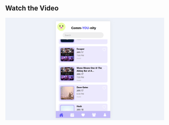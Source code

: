 ## Watch the Video

[![Watch on YouTube](https://github.com/scottylabs-labrador/Commyounity-Starter/blob/main/Screenshot.png)](https://www.youtube.com/watch?v=CIhpn0vW7og)
